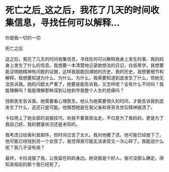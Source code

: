 # 死亡之后_这之后，我花了几天的时间收集信息，寻找任何可以解释...

你是我一切的一切

死亡之后

这之后，我花了几天的时间收集信息，寻找任何可以解释我身上发生的事、我妈妈身上发生了什么的信息。我想要一本清楚地记录她想法的日记，白纸黑字。我想要能证明她精神有问题的证据，这样我就能回溯她的历史、我的历史。我想要细节和解释，我想要知道为什么、为什么、为什么。我需要知道到底发生了什么，但她无法告诉我。她的问题太严重了，她要是能告诉我，又怎样呢？会有什么不同吗？我能理解吗？我能理解那种深到让她剥夺我整个人生的悲痛吗？

钱斯医生告诉我，她需要看心理医生。他认为她需要很久的时间，才能告诉我到底发生了什么，这还只是可能。他猜想她是在我父亲和哥哥去世后精神崩溃了。

卡拉用上了她全部的说服技巧，劝我不要离家出走。不仅是为了我妈妈，更是为了我自己好。我的健康状况还是未知的。

我考虑过给奥利发邮件，但时间过去了太久。我对他撒了谎，他可能已经放下了。他可能已经找到另一个女孩了。我觉得我可能无法承受又一次心碎了。我能说什么呢？我几乎没有病？

最终，卡拉说服了我，让我留在妈妈身边。她说我是个好人。我可没那么确定。得知真相前的那个我已经死了。